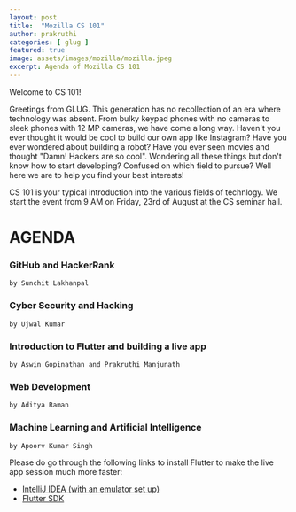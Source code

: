 ```yaml
---
layout: post
title:  "Mozilla CS 101"
author: prakruthi
categories: [ glug ]
featured: true
image: assets/images/mozilla/mozilla.jpeg
excerpt: Agenda of Mozilla CS 101 
---
```


Welcome to CS 101!

Greetings from GLUG.  This generation has no recollection of an era where technology was absent. From bulky keypad phones with no cameras to sleek phones with 12 MP cameras, we have come a long way. Haven't you ever thought it would be cool to build our own app like Instagram? Have you ever wondered about building a robot? Have you ever seen movies and thought "Damn! Hackers are so cool". Wondering all these things but don't know how to start developing? Confused on which field to pursue? Well here we are to help you find your best interests!

CS 101 is your typical introduction into the various fields of technlogy. We start the event from 9 AM on Friday, 23rd of August at the CS seminar hall. 


# AGENDA
### GitHub and HackerRank 
    by Sunchit Lakhanpal
### Cyber Security and Hacking
    by Ujwal Kumar
### Introduction to Flutter and building a live app
    by Aswin Gopinathan and Prakruthi Manjunath
### Web Development
    by Aditya Raman
### Machine Learning and Artificial Intelligence 
    by Apoorv Kumar Singh
    
Please do go through the following links to install Flutter to make the live app session much more faster:
- [IntelliJ IDEA (with an emulator set up)](https://www.jetbrains.com/idea/)
- [Flutter SDK](https://flutter.dev/docs/get-started/install)
    
